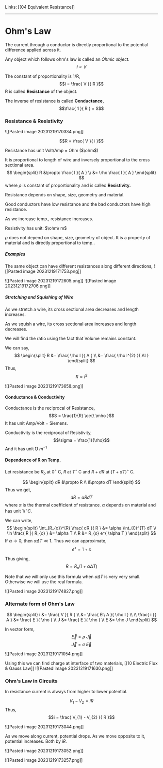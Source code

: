 Links: [[04 Equivalent Resistance]]
___
# Ohm's Law
The current through a conductor is directly proportional to the  potential difference applied across it. 

Any object which follows ohm's law is called an *Ohmic object.*
$$i \propto V$$

The constant of proportionality is 1/R,
$$i = \frac{ V }{ R }$$
R is called **Resistance** of the object. 

The inverse of resistance is called **Conductance,**
$$\frac{ 1 }{ R } = S$$

### Resistance & Resistivity
![[Pasted image 20231219170334.png]]

$$R = \frac{ V }{ i }$$

Resistance has unit Volt/Amp = Ohm ($\ohm$)

It is proportional to length of wire and inversely proportional to the cross sectional area.
$$
\begin{split}
R &\propto \frac{ l }{ A } \\
&= \rho \frac{ l }{ A }
\end{split}
$$
where $\rho$ is constant of proportionality and is called **Resistivity.**

Resistance depends on shape, size, geometry and material.

Good conductors have low resistance and the bad conductors have high resistance. 

As we increase temp., resistance increases. 

Resistivity has unit: $\ohm\ m$

$\rho$ does not depend on shape, size, geometry of object. It is a property of material and is directly proportional to temp..

##### Examples 
The same object can have different resistances along different directions,
![[Pasted image 20231219171753.png]]

![[Pasted image 20231219172605.png]]
![[Pasted image 20231219172706.png]]

##### Stretching and Squishing of Wire
As we stretch a wire, its cross sectional area decreases and length increases. 

As we squish a wire, its cross sectional area increases and length decreases.

We will find the ratio using the fact that Volume remains constant.

We can say,
$$
\begin{split}
R &= \frac{ \rho l }{ A } \\
&= \frac{ \rho l^{2} }{ Al } 
\end{split}
$$
Thus,
$$R \propto l^{2}$$

![[Pasted image 20231219173658.png]]

#### Conductance & Conductivity
Conductance is the reciprocal of Resistance,
$$S = \frac{1}{R} \ce{\ \mho }$$
It has unit Amp/Volt = Siemens. 

Conductivity is the reciprocal of Resistivity,
$$\sigma = \frac{1}{\rho}$$
And it has unit $\mho\ m^{-1}$

#### Dependence of R on  Temp.
Let resistance be $R_{o}$ at $0^{\circ}$ C, $R$ at $T^{\circ}$ C and $R + dR$ at $(T + dT)^{\circ}$ C.

$$
\begin{split}
dR &\propto R \\
&\propto dT
\end{split}
$$
Thus we get,
$$dR = \alpha RdT$$
where $\alpha$ is the thermal coefficient of resistance.
$\alpha$ depends on material and has unit $1 /^{\circ}C$. 

We can write,
$$
\begin{split}
\int_{R_{o}}^{R} \frac{ dR }{ R } &= \alpha \int_{0}^{T} dT \\
\ln \frac{ R }{ R_{o} } &= \alpha T \\
R &= R_{o} e^{ \alpha T }
\end{split}
$$
If $\alpha \to 0$, then $\alpha \Delta T \ll 1$. Thus we can approximate,
$$e^{ x } = 1 + x$$

Thus giving,
$$R = R_{o} (1 + \alpha \Delta T)$$

Note that we will only use this formula when $\alpha \Delta T$ is very very small. Otherwise we will use the real formula.

![[Pasted image 20231219174827.png]]

### Alternate form of Ohm's Law
$$
\begin{split}
i &= \frac{ V }{ R } \\
&= \frac{ El\ A }{ \rho l } \\
\\
\frac{ i }{ A } &= \frac{ E }{ \rho } \\
J &= \frac{ E }{ \rho } \\
E &= \rho J
\end{split}
$$

In vector form,
$$\vec{E} = \rho\ \vec{J}$$
$$\vec{J} = \sigma\ \vec{E}$$

![[Pasted image 20231219171054.png]]

Using this we can find charge at interface of two materials, 
[[10 Electric Flux & Gauss Law]]
![[Pasted image 20231219171630.png]]

### Ohm's Law in Circuits 
In resistance current is always from higher to lower potential. 

$$V_{1} - V_{2} = iR$$
Thus,
$$i = \frac{ V_{1} - V_{2} }{ R }$$

![[Pasted image 20231219173044.png]]

As we move along current, potential drops. As we move opposite to it, potential increases. Both by $iR$.

![[Pasted image 20231219173052.png]]

![[Pasted image 20231219173257.png]]


